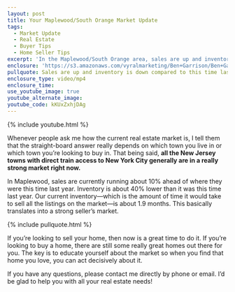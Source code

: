 ```yaml
---
layout: post
title: Your Maplewood/South Orange Market Update
tags:
  - Market Update
  - Real Estate
  - Buyer Tips
  - Home Seller Tips
excerpt: 'In the Maplewood/South Orange area, sales are up and inventory is down. What does this mean for buyers and sellers?'
enclosure: 'https://s3.amazonaws.com/vyralmarketing/Ben+Garrison/Ben+Garrison+Maplewood++South+Orange+Market+Update.mp4'
pullquote: Sales are up and inventory is down compared to this time last year.
enclosure_type: video/mp4
enclosure_time:
use_youtube_image: true
youtube_alternate_image:
youtube_code: kKUxZxhjDAg
---
```



{% include youtube.html %}

Whenever people ask me how the current real estate market is, I tell them that the straight-board answer really depends on which town you live in or which town you’re looking to buy in. That being said, **all the New Jersey towns with direct train access to New York City generally are in a really strong market right now.**

In Maplewood, sales are currently running about 10% ahead of where they were this time last year. Inventory is about 40% lower than it was this time last year. Our current inventory—which is the amount of time it would take to sell all the listings on the market—is about 1.9 months. This basically translates into a strong seller’s market.

{% include pullquote.html %}

If you’re looking to sell your home, then now is a great time to do it. If you’re looking to buy a home, there are still some really great homes out there for you. The key is to educate yourself about the market so when you find that home you love, you can act decisively about it.

If you have any questions, please contact me directly by phone or email. I’d be glad to help you with all your real estate needs!
